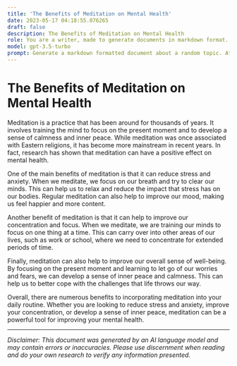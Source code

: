 ```yaml
---
title: 'The Benefits of Meditation on Mental Health'
date: 2023-05-17 04:18:55.076265
draft: false
description: The Benefits of Meditation on Mental Health
role: You are a writer, made to generate documents in markdown format. It is very important that all of the documents you generate are in valid markdown format.
model: gpt-3.5-turbo
prompt: Generate a markdown formatted document about a random topic. At the bottom, include a disclaimer explaining that the document was generated by you. The first line of the document should be the title. Make sure that the entire document is in proper markdown format, using a mix of various tags to make the document visually appealing.
---
```


# The Benefits of Meditation on Mental Health

Meditation is a practice that has been around for thousands of years. It involves training the mind to focus on the present moment and to develop a sense of calmness and inner peace. While meditation was once associated with Eastern religions, it has become more mainstream in recent years. In fact, research has shown that meditation can have a positive effect on mental health.

One of the main benefits of meditation is that it can reduce stress and anxiety. When we meditate, we focus on our breath and try to clear our minds. This can help us to relax and reduce the impact that stress has on our bodies. Regular meditation can also help to improve our mood, making us feel happier and more content.

Another benefit of meditation is that it can help to improve our concentration and focus. When we meditate, we are training our minds to focus on one thing at a time. This can carry over into other areas of our lives, such as work or school, where we need to concentrate for extended periods of time.

Finally, meditation can also help to improve our overall sense of well-being. By focusing on the present moment and learning to let go of our worries and fears, we can develop a sense of inner peace and calmness. This can help us to better cope with the challenges that life throws our way.

Overall, there are numerous benefits to incorporating meditation into your daily routine. Whether you are looking to reduce stress and anxiety, improve your concentration, or develop a sense of inner peace, meditation can be a powerful tool for improving your mental health.

---

*Disclaimer: This document was generated by an AI language model and may contain errors or inaccuracies. Please use discernment when reading and do your own research to verify any information presented.*